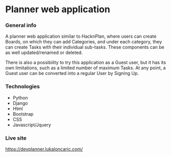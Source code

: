 # Planner web application

### General info
A planner web application similar to HacknPlan, where users can create Boards, on which they can add Categories, and under each category, they can create Tasks with their individual sub-tasks. These components can be as well updated/renamed or deleted.

There is also a possibility to try this application as a Guest user, but it has its own limitations, such as a limited number of maximum Tasks. At any point, a Guest user can be converted into a regular User by Signing Up.

### Technologies
* Python
* Django
* Html
* Bootstrap
* CSS
* Javascript/Jquery

### Live site
https://devplanner.lukaloncaric.com/

